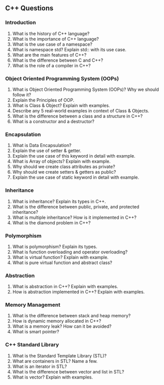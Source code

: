 ## C++ Questions

### Introduction

1. What is the history of C++ language?
2. What is the importance of C++ language?
3. What is the use case of a namespace?
4. What is namespace std? Explain std:: with its use case.
5. What are the main features of C++?
6. What is the difference between C and C++?
7. What is the role of a compiler in C++?

### Object Oriented Programming System (OOPs)

1. What is Object Oriented Programming System (OOPs)? Why we should follow it?
2. Explain the Principles of OOP.
3. What is Class & Object? Explain with examples.
4. Describe any 5 real-world examples in context of Class & Objects.
5. What is the difference between a class and a structure in C++?
6. What is a constructor and a destructor?

### Encapsulation

1. What is Data Encapsulation?
2. Explain the use of setter & getter.
3. Explain the use case of this keyword in detail with example.
4. What is Array of objects? Explain with example.
5. Why should we create class attributes as private?
6. Why should we create setters & getters as public?
7. Explain the use case of static keyword in detail with example.

### Inheritance

1. What is inheritance? Explain its types in C++.
2. What is the difference between public, private, and protected inheritance?
3. What is multiple inheritance? How is it implemented in C++?
4. What is the diamond problem in C++?

### Polymorphism

1. What is polymorphism? Explain its types.
2. What is function overloading and operator overloading?
3. What is virtual function? Explain with example.
4. What is pure virtual function and abstract class?

### Abstraction

1. What is abstraction in C++? Explain with examples.
2. How is abstraction implemented in C++? Explain with examples.

### Memory Management

1. What is the difference between stack and heap memory?
2. How is dynamic memory allocated in C++?
3. What is a memory leak? How can it be avoided?
4. What is smart pointer?

### C++ Standard Library

1. What is the Standard Template Library (STL)?
2. What are containers in STL? Name a few.
3. What is an iterator in STL?
4. What is the difference between vector and list in STL?
5. What is vector? Explain with examples.
